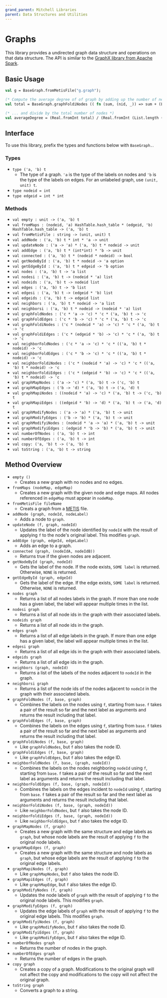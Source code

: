 ```yaml
---
grand_parent: Mitchell Libraries
parent: Data Structures and Utilities
---
```

# Graphs

This library provides a undirected graph data structure and operations on that data
structure. The API is similar to the
[GraphX library from Apache Spark](https://spark.apache.org/graphx/).

## Basic Usage

```sml
val g = BaseGraph.fromMetisFile("g.graph");

(* Compute the average degree of of graph by adding up the number of neighbors each node has... *)
val total = BaseGraph.graphFoldiNodes (( fn (sum, (nid, _)) => sum + (List.length (BaseGraph.neighbors (g, nid)))), 0, g)

(* ... and divide by the total number of nodes *)
val averageDegree = (Real.fromInt total) / (Real.fromInt (List.length (BaseGraph.nodes g)));
```

## Interface

To use this library, prefix the types and functions below with `BaseGraph.`.

### Types

- `type ('a, 'b) t`
  - The type of a graph. `'a` is the type of the labels on nodes and `'b` is the
    type of the labels on edges. For an unlabeled graph, use `(unit, unit) t`.
- `type nodeid = int`
- `type edgeid = int * int`

### Methods

- `val empty : unit -> ('a, 'b) t`
- `val fromMaps : (nodeid, 'a) HashTable.hash_table * (edgeid, 'b) HashTable.hash_table -> ('a, 'b) t`
- `val fromMetisFile : string -> (unit, unit) t`
- `val addNode : ('a, 'b) t * int * 'a -> unit`
- `val updateNode : ('a -> 'a) * ('a, 'b) t * nodeid -> unit`
- `val addEdge : ('a, 'b) t * (int*int) * 'b -> unit`
- `val connected : ('a, 'b) t * (nodeid * nodeid) -> bool`
- `val getNodeById : ('a, 'b) t * nodeid -> 'a option`
- `val getEdgeById : ('a, 'b) t * edgeid -> 'b option`
- `val nodes : ('a, 'b) t -> 'a list`
- `val nodesi : ('a, 'b) t -> (nodeid * 'a) list`
- `val nodeids : ('a, 'b) t -> nodeid list`
- `val edges : ('a, 'b) t -> 'b list`
- `val edgesi : ('a, 'b) t -> (edgeid * 'b) list`
- `val edgeids : ('a, 'b) t -> edgeid list`
- `val neighbors : ('a, 'b) t * nodeid -> 'a list`
- `val neighborsi : ('a, 'b) t * nodeid -> (nodeid * 'a) list`
- `val graphFoldNodes : ('c * 'a -> 'c) * 'c * ('a, 'b) t -> 'c`
- `val graphFoldEdges : ('c * 'b -> 'c) * 'c * ('a, 'b) t -> 'c`
- `val graphFoldiNodes : ('c * (nodeid * 'a) -> 'c) * 'c * ('a, 'b) t -> 'c`
- `val graphFoldiEdges : ('c * (edgeid * 'b) -> 'c) * 'c * ('a, 'b) t -> 'c`
- `val neighborFoldNodes : ('c * 'a -> 'c) * 'c * (('a, 'b) t * nodeid) -> 'c`
- `val neighborFoldEdges : ('c * 'b -> 'c) * 'c * (('a, 'b) t * nodeid) -> 'c`
- `val neighborFoldiNodes : ('c * (nodeid * 'a) -> 'c) * 'c * (('a, 'b) t * nodeid) -> 'c`
- `val neighborFoldiEdges : ('c * (edgeid * 'b) -> 'c) * 'c * (('a, 'b) t * nodeid) -> 'c`
- `val graphMapNodes : ('a -> 'c) * ('a, 'b) t -> ('c, 'b) t`
- `val graphMapEdges : ('b -> 'd) * ('a, 'b) t -> ('a, 'd) t`
- `val graphMapiNodes : ((nodeid * 'a) -> 'c) * ('a, 'b) t -> ('c, 'b) t`
- `val graphMapiEdges : ((edgeid * 'b) -> 'd) * ('a, 'b) t -> ('a, 'd) t`
- `val graphModifyNodes : ('a -> 'a) * ('a, 'b) t -> unit`
- `val graphModifyEdges : ('b -> 'b) * ('a, 'b) t -> unit`
- `val graphModifyiNodes : (nodeid * 'a -> 'a) * ('a, 'b) t -> unit`
- `val graphModifyiEdges : (edgeid * 'b -> 'b) * ('a, 'b) t -> unit`
- `val numberOfNodes : ('a, 'b) t -> int`
- `val numberOfEdges : ('a, 'b) t -> int`
- `val copy: ('a, 'b) t -> ('a, 'b) t`
- `val toString : ('a, 'b) t -> string`

## Method Overview

- `empty ()`
  - Creates a new graph with no nodes and no edges.
- `fromMaps (nodeMap, edgeMap)`
  - Creates a new graph with the given node and edge maps. All nodes referenced
    in `edgeMap` must appear in `nodeMap`.
- `fromMetisFile fileName `
  - Creats a graph from a
    [METIS](https://people.sc.fsu.edu/~jburkardt/data/metis_graph/metis_graph.html)
    file.
- `addNode (graph, nodeId, nodeLabel)`
  - Adds a node to `graph`.
- `updateNode (f, graph, nodeId)`
  - Updates the label of the node identified by `nodeId` with the result of
    applying `f` to the node's original label. This modifies `graph`.
- `addEdge (graph, edgeId, edgeLabel)`
  - Adds an edge to a graph.
- `connected (graph, (nodeIdA, nodeIdB))`
  - Returns true if the given nodes are adjacent.
- `getNodeById (graph, nodeId)`
  - Gets the label of the node. If the node exists, `SOME label` is returned.
    Otherwise, `NONE` is returned.
- `getEdgeById (graph, edgeId)`
  - Gets the label of the edge. If the edge exists, `SOME label` is returned.
    Otherwise, `NONE` is returned.
- `nodes graph`
  - Returns a list of all nodes labels in the graph. If more than one node has
    a given label, the label will appear multiple times in the list.
- `nodesi graph`
  - Returns a list of all node ids in the graph with their associated labels.
- `nodeids graph`
  - Returns a list of all node ids in the graph.
- `edges graph`
  - Returns a list of all edge labels in the graph. If more than one edge has a
    given label, the label will appear multiple times in the list.
- `edgesi graph`
  - Returns a list of all edge ids in the graph with their associated labels.
- `edgeids graph`
  - Returns a list of all edge ids in the graph.
- `neighbors (graph, nodeId)`
  - Returns a list of the labels of the nodes adjacent to `nodeId` in the graph.
- `neighborsi graph`
  - Returns a list of the node ids of the nodes adjacent to `nodeId` in the graph with their associated labels.
- `graphFoldNodes (f, base, graph)`
  - Combines the labels on the nodes using `f`, starting from `base`. `f` takes
    a pair of the result so far and the next label as arguments and returns the
    result including that label.
- `graphFoldEdges (f, base, graph)`
  - Combines the labels on the edges using `f`, starting from `base`. `f` takes
    a pair of the result so far and the next label as arguments and returns the
    result including that label.
- `graphFoldiNodes (f, base, graph)`
  - Like `graphFoldNodes`, but `f` also takes the node ID.
- `graphFoldiEdges (f, base, graph)`
  - Like `graphFoldEdges`, but `f` also takes the edge ID.
- `neighborFoldNodes (f, base, (graph, nodeId))`
  - Combines the labels on the nodes neighboring `nodeId` using `f`, starting
    from `base`. `f` takes a pair of the result so far and the next label as
    arguments and returns the result including that label.
- `neighborFoldEdges (f, base, (graph, nodeId))`
  - Combines the labels on the edges incident to `nodeId` using `f`, starting
    from `base`. `f` takes a pair of the result so far and the next label as
    arguments and returns the result including that label.
- `neighborFoldiNodes (f, base, (graph, nodeId))`
  - Like `neighborFoldNodes`, but `f` also takes the node ID.
- `neighborFoldiEdges (f, base, (graph, nodeId))`
  - Like `neighborFoldEdges`, but `f` also takes the edge ID.
- `graphMapNodes (f, graph)`
  - Creates a new graph with the same structure and edge labels as `graph`, but
    whose node labels are the result of applying `f` to the original node
    labels.
- `graphMapEdges (f, graph)`
  - Creates a new graph with the same structure and node labels as `graph`, but
    whose edge labels are the result of applying `f` to the original edge
    labels.
- `graphMapiNodes (f, graph)`
  - Like `graphMapNodes`, but `f` also takes the node ID.
- `graphMapiEdges (f, graph)`
  - Like `graphMapEdge`, but `f` also takes the edge ID.
- `graphModifyNodes (f, graph)`
  - Updates the node labels of `graph` with the result of applying `f` to the
    original node labels. This modifies `graph`.
- `graphModifyEdges (f, graph)`
  - Updates the edge labels of `graph` with the result of applying `f` to the
    original edge labels. This modifies `graph`.
- `graphModifyiNodes (f, graph)`
  - Like `graphModifyNodes`, but `f` also takes the node ID.
- `graphModifyiEdges (f, graph)`
  - Like `graphModifyEdges`, but `f` also takes the edge ID.
- `numberOfNodes graph`
  - Returns the number of nodes in the graph.
- `numberOfEdges graph`
  - Returns the number of edges in the graph.
- `copy graph`
  - Creates a copy of a graph. Modifications to the original graph will not
    affect the copy and modifications to the copy will not affect the original
    graph.
- `toString graph`
  - Converts a graph to a string.
